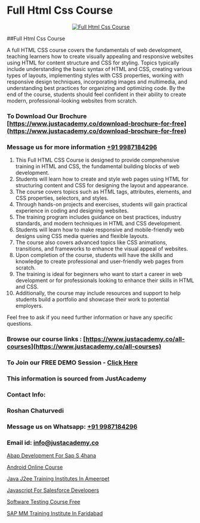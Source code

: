 # Full Html Css Course

<p align="center">
  <a href="https://justacademy.co/course-detail/html-training">
    <img src="https://justacademy.co/storage2/course_image/1676636567_course_image.webp" alt="Full Html Css Course">
  </a>
</p>
##Full Html Css Course

A full HTML CSS course covers the fundamentals of web development, teaching learners how to create visually appealing and responsive websites using HTML for content structure and CSS for styling. Topics typically include understanding the basic syntax of HTML and CSS, creating various types of layouts, implementing styles with CSS properties, working with responsive design techniques, incorporating images and multimedia, and understanding best practices for organizing and optimizing code. By the end of the course, students should feel confident in their ability to create modern, professional-looking websites from scratch.
### To Download Our Brochure [https://www.justacademy.co/download-brochure-for-free](https://www.justacademy.co/download-brochure-for-free)
### Message us for more information [+91 9987184296](https://api.whatsapp.com/send?phone=919987184296)
1) This Full HTML CSS Course is designed to provide comprehensive training in HTML and CSS, the fundamental building blocks of web development.
2) Students will learn how to create and style web pages using HTML for structuring content and CSS for designing the layout and appearance.
3) The course covers topics such as HTML tags, attributes, elements, and CSS properties, selectors, and styles.
4) Through hands-on projects and exercises, students will gain practical experience in coding and designing websites.
5) The training program includes guidance on best practices, industry standards, and modern techniques in HTML and CSS development.
6) Students will learn how to make responsive and mobile-friendly web designs using CSS media queries and flexible layouts.
7) The course also covers advanced topics like CSS animations, transitions, and frameworks to enhance the visual appeal of websites.
8) Upon completion of the course, students will have the skills and knowledge to create professional and user-friendly web pages from scratch.
9) The training is ideal for beginners who want to start a career in web development or for professionals looking to enhance their skills in HTML and CSS.
10) Additionally, the course may include resources and support to help students build a portfolio and showcase their work to potential employers.

Feel free to ask if you need further information or have any specific questions.

### Browse our course links : [https://www.justacademy.co/all-courses](https://www.justacademy.co/all-courses) 
### To Join our FREE DEMO Session - [Click Here](https://www.justacademy.co/register-for-course-demo)


### This information is sourced from JustAcademy
### Contact Info:
### Roshan Chaturvedi
### Message us on Whatsapp: [+91 9987184296](https://api.whatsapp.com/send?phone=919987184296)
### Email id: [info@justacademy.co](mailto:info@justacademy.co)
                
[Abap Development For Sap S 4hana](https://www.linkedin.com/pulse/abap-development-sap-4hana-justacademy-mumbai-f9uuc/)

[Android Online Course](https://www.linkedin.com/pulse/android-online-course-justacademy-pune-tn4pc/)

[Java J2ee Training Institutes In Ameerpet](https://medium.com/@prempja40/java-j2ee-training-institutes-in-ameerpet-8a9f25adcd02)

[Javascript For Salesforce Developers](https://medium.com/@kumarishimmi99/javascript-for-salesforce-developers-c9081ecbdce6)

[Software Testing Course Free](https://justacademyin.github.io/justacademy/software-testing-course-free)

[SAP MM Training Institute In Faridabad](https://justacademyin.github.io/Articles/SAP-MM-Training-Institute-In-Faridabad)

